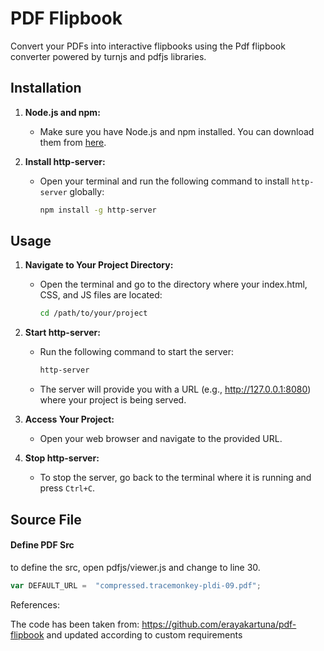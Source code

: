 
# PDF Flipbook
Convert your PDFs into interactive flipbooks using the Pdf flipbook converter powered by turnjs and pdfjs libraries.

 ## Installation

1. **Node.js and npm:**
   - Make sure you have Node.js and npm installed. You can download them from [here](https://nodejs.org/).

2. **Install http-server:**
   - Open your terminal and run the following command to install `http-server` globally:
     ```bash
     npm install -g http-server
     ```

## Usage

1. **Navigate to Your Project Directory:**
   - Open the terminal and go to the directory where your index.html, CSS, and JS files are located:
     ```bash
     cd /path/to/your/project
     ```

2. **Start http-server:**
   - Run the following command to start the server:
     ```bash
     http-server
     ```
   - The server will provide you with a URL (e.g., http://127.0.0.1:8080) where your project is being served.

3. **Access Your Project:**
   - Open your web browser and navigate to the provided URL.

4. **Stop http-server:**
   - To stop the server, go back to the terminal where it is running and press `Ctrl+C`.

## Source File

#### Define PDF Src

to define the src, open pdfjs/viewer.js and change to line 30.
```javascript
var DEFAULT_URL =  "compressed.tracemonkey-pldi-09.pdf";
```


References:


The code has been taken from: https://github.com/erayakartuna/pdf-flipbook and updated according to custom requirements
